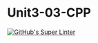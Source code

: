 # Unit3-03-CPP
[![GitHub's Super Linter](README.md/../../../workflows/Mr%20Coxall's%20Super%20Linter/badge.svg)](README.md/../../../actions)

